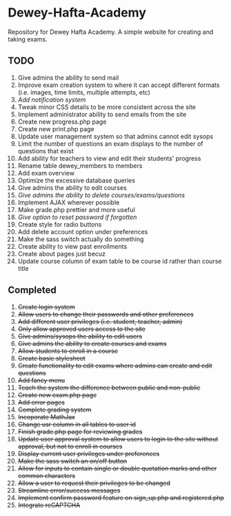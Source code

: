 # Dewey-Hafta-Academy
Repository for Dewey Hafta Academy. A simple website for creating and taking exams. 

TODO
----

1. Give admins the ability to send mail
2. Improve exam creation system to where it can accept different formats (i.e. images, time limits, multiple attempts, etc) 
3. _Add notification system_
4. Tweak minor CSS details to be more consistent across the site
5. Implement administrator ability to send emails from the site
6. Create new progress.php page
7. Create new print.php page
8. Update user management system so that admins cannot edit sysops
9. Limit the number of questions an exam displays to the number of questions that exist
10. Add ability for teachers to view and edit their students' progress
11. Rename table dewey_members to members
12. Add exam overview
13. Optimize the excessive database queries
14. Give admins the ability to edit courses
15. _Give admins the ability to delete courses/exams/questions_
16. Implement AJAX wherever possible
17. Make grade.php prettier and more useful
18. _Give option to reset password if forgotten_
19. Create style for radio buttons
20. Add delete account option under preferences
21. Make the sass switch actually do something
22. Create ability to view past enrollments
23. Create about pages just becuz
24. Update course column of exam table to be course id rather than course title

Completed
----
1. ~~Create login system~~
2. ~~Allow users to change their passwords and other preferences~~
3. ~~Add different user privileges (i.e. student, teacher, admin)~~
4. ~~Only allow approved users access to the site~~
5. ~~Give admins/sysops the ability to edit users~~
6. ~~Give admins the ability to create courses and exams~~
7. ~~Allow students to enroll in a course~~
8. ~~Create basic stylesheet~~
9. ~~Create functionality to edit exams where admins can create and edit questions~~
10. ~~Add fancy menu~~
11. ~~Teach the system the difference between public and non-public~~
12. ~~Create new exam.php page~~
13. ~~Add error pages~~
14. ~~Complete grading system~~
15. ~~Incoporate MathJax~~
16. ~~Change usr column in all tables to user id~~
17. ~~Finish grade.php page for reviewing grades~~
18. ~~Update user approval system to allow users to login to the site without approval, but not to enroll in courses~~
19. ~~Display current user privileges under preferences~~
20. ~~Make the sass switch an on/off button~~
21. ~~Allow for inputs to contain single or double quotation marks and other common characters~~
22. ~~Allow a user to request their privileges to be changed~~
23. ~~Streamline error/success messages~~
24. ~~Implement confirm password feature on sign_up.php and registered.php~~
25. ~~Integrate reCAPTCHA~~
